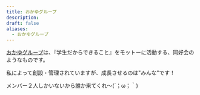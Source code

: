 ```yaml
---
title: おかゆグループ
description: 
draft: false
aliases:
  - おかゆグループ
---
```

[おかゆグループ](https://okayugroup.com)は、『学生だからできること』をモットーに活動する、同好会のようなものです。

私によって創設・管理されていますが、成長させるのは"みんな"です！

メンバー２人しかいないから誰か来てくれ〜(´；ω；｀)